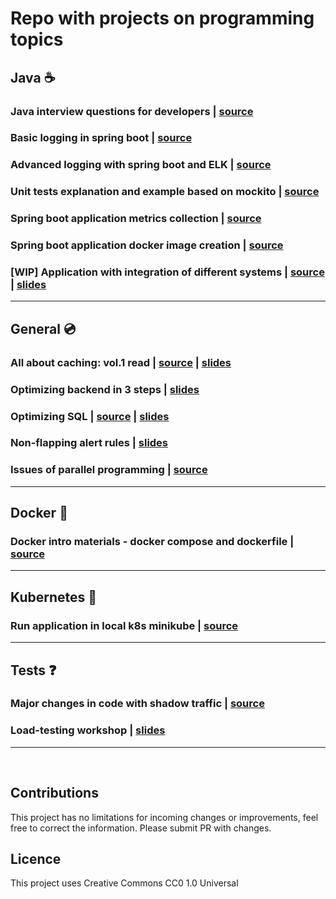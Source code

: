 # Repo with projects on programming topics

## Java :coffee:
### Java interview questions for developers | [source](java/interview-questions/)
### Basic logging in spring boot | [source](java/logs/)
### Advanced logging with spring boot and ELK | [source](java/advanced-logging/)
### Unit tests explanation and example based on mockito | [source](java/unit-tests/)
### Spring boot application metrics collection | [source](java/spring-metrics/)
### Spring boot application docker image creation | [source](java/minimum-image/)
### [WIP] Application with integration of different systems | [source](java/integrations/) | [slides](java/integrations/materials/)

---
## General :cd:
### All about caching: vol.1 read | [source](general/cache/) | [slides](general/cache/materials/)
### Optimizing backend in 3 steps | [slides](general/performance/materials/)
### Optimizing SQL | [source](general/db/sql-optimization/) | [slides](general/db/sql-optimization/sql-optimization.pdf)
### Non-flapping alert rules | [slides](general/alerting/alerting.pdf)
### Issues of parallel programming | [source](general/parallel/)

---

## Docker :whale:
### Docker intro materials - docker compose and dockerfile | [source](docker/docker-intro/)

---

## Kubernetes :octopus:
### Run application in local k8s minikube | [source](k8s/minikube-demo/)

---
## Tests :question:
### Major changes in code with shadow traffic | [source](tests/shadow-traffic/)
### Load-testing workshop | [slides](tests/load-testing/presentation.pdf)

---

<br/>

## Contributions
This project has no limitations for incoming changes or improvements, feel free to correct the information. Please submit PR with changes.

## Licence
This project uses Creative Commons CC0 1.0 Universal
